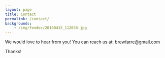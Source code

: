 ```yaml
---
layout: page
title: Contact
permalink: /contact/
backgrounds:
    - /img/fondos/20160415_112038.jpg
---
```


We would love to hear from you! You can reach us at: brewfarre@gmail.com

Thanks!
